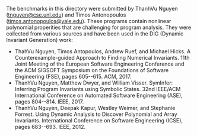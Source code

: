The benchmarks in this directory were submitted by 
ThanhVu Nguyen (tnguyen@cse.unl.edu) and 
Timos Antonopoulos (timos.antonopoulos@yale.edu).
These programs contain nonlinear polynomial properities
that are challenging for program analysis.
They were collected from various sources and 
have been used in the DIG (Dynamic Invariant Generation) work:

* ThahVu Nguyen, Timos Antopoulos, Andrew Ruef, and Michael Hicks. A Counterexample-guided Approach to Finding Numerical Invariants. 11th Joint Meeting of the European Software Engineering Conference and the ACM SIGSOFT Symposium on the Foundations of Software Engineering (FSE), pages 605--615. ACM, 2017. 
* ThanhVu Nguyen, Matthew Dwyer, and William Visser. SymInfer: Inferring Program Invariants using Symbolic States. 32nd IEEE/ACM International Conference on Automated Software Engineering (ASE), pages 804--814. IEEE, 2017.
* ThanhVu Nguyen, Deepak Kapur, Westley Weimer, and Stephanie Forrest. Using Dynamic Analysis to Discover Polynomial and Array Invariants.  International Conference on Software Engineering (ICSE), pages 683--693. IEEE, 2012. 
